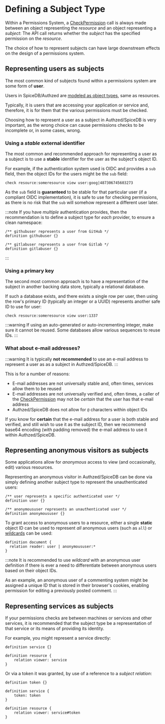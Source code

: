 # Defining a Subject Type

Within a Permissions System, a [CheckPermission] call is always made between an object representing the *resource* and an object representing a *subject*: The API call returns whether the *subject* has the specified permission on the *resource*.

[CheckPermission]: https://buf.build/authzed/api/docs/main:authzed.api.v1#CheckPermission

The choice of how to represent subjects can have large downstream effects on the design of a permissions system.

## Representing users as subjects

The most common kind of subjects found within a permissions system are some form of **user**.

Users in SpiceDB/Authzed are [modeled as object types], same as resources.

[modeled as object types]: https://authzed.com/blog/why-model-users/

Typically, it is users that are accessing your application or service and, therefore, it is for them that the various permissions must be checked.

Choosing how to represent a user as a subject in Authzed/SpiceDB is very important, as the wrong choice can cause permissions checks to be incomplete or, in some cases, wrong.

### Using a *stable* external identifier

The most common and recommended approach for representing a user as a subject is to use a **stable** identifier for the user as the subject's object ID.

For example, if the authentication system used is OIDC and provides a `sub` field, then the object IDs for the users might be the `sub` field:

```
check resource:someresource view user:goog|487306745603273
```

As the `sub` field is **guaranteed** to be stable for that particular user (if a compliant OIDC implementation), it is safe to use for checking permissions, as there is no risk that the `sub` will somehow represent a different user later.

:::note
If you have *multiple* authentication provides, then the recommendation is to define a subject type for *each* provider, to ensure a clean namespace:

```zed
/** githubuser represents a user from GitHub */
definition githubuser {}

/** gitlabuser represents a user from Gitlab */
definition gitlabuser {}
```

:::

### Using a primary key

The second most common approach is to have a representation of the subject in another backing data store, typically a relational database.

If such a database exists, and there exists a single row per user, then using the row's primary ID (typically an integer or a UUID) represents another safe ID to use for user:

```
check resource:someresource view user:1337
```

:::warning
If using an auto-generated or auto-incrementing integer, make sure it cannot be reused.
Some databases allow various sequences to reuse IDs.
:::

### What about e-mail addresses?

:::warning
It is typically **not recommended** to use an e-mail address to represent a user as as a subject in Authzed/SpiceDB.
:::

This is for a number of reasons:

- E-mail addresses are not universally stable and, often times, services allow them to be reused
- E-mail addresses are not universally verified and, often times, a caller of the [CheckPermission] may not be *certain* that the user has that e-mail address
- Authzed/SpiceDB does not allow for `@` characters within object IDs

If you know for **certain** that the e-mail address for a user is both stable and verified, and still wish to use it as the subject ID, then we recommend base64 encoding (with padding removed) the e-mail address to use it within Authzed/SpiceDB.

## Representing anonymous visitors as subjects

Some applications allow for *anonymous* access to view (and occasionally, edit) various resources.

Representing an anonymous visitor in Authzed/SpiceDB can be done via simply defining another subject type to represent the unauthenticated users:

```zed
/** user represents a specific authenticated user */
definition user {}

/** anonymoususer represents an unauthenticated user */
definition anonymoususer {}
```

To grant access to anonymous users to a resource, either a single **static** object ID can be used to represent *all* anonymous users (such as `all`) or [wildcards] can be used:

```zed title="document with anonymous user wildcard allowed"
definition document {
  relation reader: user | anonymoususer:*
}
```

[wildcards]: /reference/schema-lang#wildcards

:::note
It is recommended to use *wildcard* with an anonymous user definition if there is ever a need to differentiate between anonymous users based on their object IDs.

As an example, an anonymous user of a commenting system might be assigned a unique ID that is stored in their browser's cookies, enabling permission for editing a previously posted comment.
:::

## Representing services as subjects

If your permissions checks are between machines or services and other services, it is recommended that the subject type be a representation of that service or its means of providing its identity.

For example, you might represent a service directly:

```zed
definition service {}

definition resource {
    relation viewer: service
}
```

Or via a token it was granted, by use of a reference to a *subject relation*:

```zed
definition token {}

definition service {
    token: token
}

definition resource {
    relation viewer: service#token
}
```

